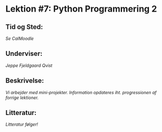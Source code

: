 # Lektion #7: Python Programmering 2

## Tid og Sted: 

*Se CalMoodle*

## Underviser: 

*Jeppe Fjeldgaard Qvist*

## Beskrivelse:

*Vi arbejder med mini-projekter. Information opdateres iht. progressionen af forrige lektioner.*

## Litteratur:

*Litteratur følger!*